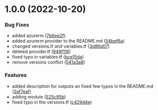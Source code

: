 # 1.0.0 (2022-10-20)


### Bug Fixes

* added azurerm ([7b6ee2f](https://github.com/data-platform-hq/terraform-azuredevops-ado-repo/commit/7b6ee2f3772b0a4a0c4f3064173973d707e5b486))
* added azurerm provider to the README.md ([54bef6a](https://github.com/data-platform-hq/terraform-azuredevops-ado-repo/commit/54bef6a282119e5b59f9c6194f9b14b475b60292))
* changed versions.tf and variables.tf ([3d86d07](https://github.com/data-platform-hq/terraform-azuredevops-ado-repo/commit/3d86d078979633c1efa119aeacf4cfb30dd67f96))
* deleted provider.tf ([949f116](https://github.com/data-platform-hq/terraform-azuredevops-ado-repo/commit/949f11651ecb4c9812d2ade21628044e69cdbc7d))
* fixed typo in variables.tf ([bce15da](https://github.com/data-platform-hq/terraform-azuredevops-ado-repo/commit/bce15da792fff82cf86be82cac9e5a8a08582efb))
* remove versions conflict ([541a3a8](https://github.com/data-platform-hq/terraform-azuredevops-ado-repo/commit/541a3a8c7e2fefe85504afae732c5b5e2e82c4fe))


### Features

* added description for outputs an fixed few typos in the README.md ([2af7eaf](https://github.com/data-platform-hq/terraform-azuredevops-ado-repo/commit/2af7eaf027275bb0302a24bc0be4db4ee6a6ef70))
* adding module ([525c95b](https://github.com/data-platform-hq/terraform-azuredevops-ado-repo/commit/525c95bbd15ed227b7330a013c37609f10689d81))
* fixed typo in the versions.tf ([c429d4e](https://github.com/data-platform-hq/terraform-azuredevops-ado-repo/commit/c429d4ea81e819ed0a3db0ca44918f0cc8029d70))
